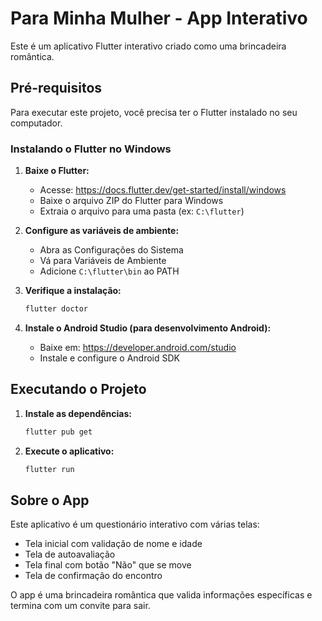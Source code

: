 # Para Minha Mulher - App Interativo

Este é um aplicativo Flutter interativo criado como uma brincadeira romântica.

## Pré-requisitos

Para executar este projeto, você precisa ter o Flutter instalado no seu computador.

### Instalando o Flutter no Windows

1. **Baixe o Flutter:**
   - Acesse: https://docs.flutter.dev/get-started/install/windows
   - Baixe o arquivo ZIP do Flutter para Windows
   - Extraia o arquivo para uma pasta (ex: `C:\flutter`)

2. **Configure as variáveis de ambiente:**
   - Abra as Configurações do Sistema
   - Vá para Variáveis de Ambiente
   - Adicione `C:\flutter\bin` ao PATH

3. **Verifique a instalação:**
   ```bash
   flutter doctor
   ```

4. **Instale o Android Studio (para desenvolvimento Android):**
   - Baixe em: https://developer.android.com/studio
   - Instale e configure o Android SDK

## Executando o Projeto

1. **Instale as dependências:**
   ```bash
   flutter pub get
   ```

2. **Execute o aplicativo:**
   ```bash
   flutter run
   ```

## Sobre o App

Este aplicativo é um questionário interativo com várias telas:
- Tela inicial com validação de nome e idade
- Tela de autoavaliação
- Tela final com botão "Não" que se move
- Tela de confirmação do encontro

O app é uma brincadeira romântica que valida informações específicas e termina com um convite para sair. 